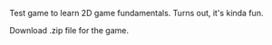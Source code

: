 Test game to learn 2D game fundamentals. Turns out, it's kinda fun.

Download .zip file for the game.
